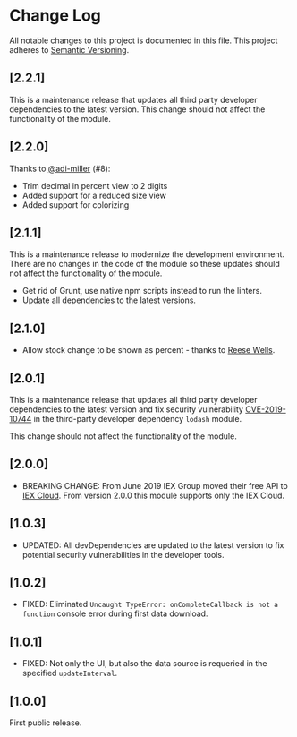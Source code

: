 # Change Log

All notable changes to this project is documented in this file.
This project adheres to [Semantic Versioning](http://semver.org/).

## [2.2.1]

This is a maintenance release that updates all third party developer dependencies to the latest version. This change should not affect the functionality of the module.

## [2.2.0]

Thanks to [@adi-miller](https://github.com/adi-miller) (#8):
- Trim decimal in percent view to 2 digits
- Added support for a reduced size view
- Added support for colorizing

## [2.1.1]

This is a maintenance release to modernize the development environment. There are no changes in the code of the module so these updates should not affect the functionality of the module.
- Get rid of Grunt, use native npm scripts instead to run the linters.
- Update all dependencies to the latest versions.

## [2.1.0]

- Allow stock change to be shown as percent - thanks to [Reese Wells](https://github.com/ducoterra).

## [2.0.1]

This is a maintenance release that updates all third party developer dependencies to the latest version and fix security vulnerability [CVE-2019-10744](https://github.com/lodash/lodash/pull/4336) in the third-party developer dependency `lodash` module.

This change should not affect the functionality of the module.

## [2.0.0]

- BREAKING CHANGE: From June 2019 IEX Group moved their free API to [IEX Cloud](https://iextrading.com/developer/). From version 2.0.0 this module supports only the IEX Cloud.

## [1.0.3]

- UPDATED: All devDependencies are updated to the latest version to fix potential security vulnerabilities in the developer tools.

## [1.0.2]

- FIXED: Eliminated `Uncaught TypeError: onCompleteCallback is not a function` console error during first data download.

## [1.0.1]

- FIXED: Not only the UI, but also the data source is requeried in the specified `updateInterval`.

## [1.0.0]

First public release.
